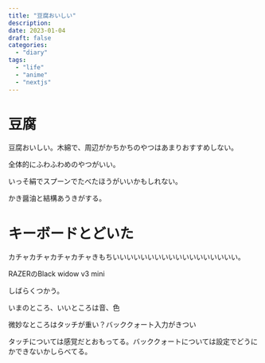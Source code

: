 ```yaml
---
title: "豆腐おいしい"
description:
date: 2023-01-04
draft: false
categories:
  - "diary"
tags:
  - "life"
  - "anime"
  - "nextjs"
---
```


# 豆腐

豆腐おいしい。木綿で、周辺がかちかちのやつはあまりおすすめしない。

全体的にふわふわめのやつがいい。

いっそ絹でスプーンでたべたほうがいいかもしれない。

かき醤油と結構あうきがする。

# キーボードとどいた

カチャカチャカチャカチャきもちいいいいいいいいいいいいいいいいいい。

RAZERのBlack widow v3 mini

しばらくつかう。

いまのところ、いいところは音、色

微妙なところはタッチが重い？バッククォート入力がきつい

タッチについては感覚だとおもってる。バッククォートについては設定でどうにかできないかしらべてる。
